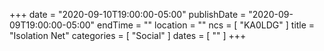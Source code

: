 +++
date = "2020-09-10T19:00:00-05:00"
publishDate = "2020-09-09T19:00:00-05:00"
endTime = ""
location = ""
ncs = [ "KA0LDG" ]
title = "Isolation Net"
categories = [ "Social" ]
dates = [ "" ]
+++
